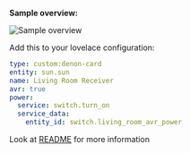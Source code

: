 **Sample overview:**

![Sample overview](https://github.com/marrobHD/tv-card/blob/master/denon-avr.png)

Add this to your lovelace configuration:

```yaml
type: custom:denon-card
entity: sun.sun
name: Living Room Receiver
avr: true
power:
  service: switch.turn_on
  service_data:
    entity_id: switch.living_room_avr_power
```

Look at [README](https://github.com/jdmar3/denon-card/blob/main/README.md) for more information
